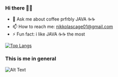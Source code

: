 ### Hi there 👋😼
- 💬 Ask me about coffee prfrbly JAVA ☕☕
- 📫 How to reach me: nikkolascage01@gmail.com
- ⚡ Fun fact: i like JAVA ☕☕ the most

[![Top Langs](https://github-readme-stats.vercel.app/api/top-langs/?username=nikkolas-cage&layout=compact)](https://github.com/anuraghazra/github-readme-stats)


### This is me in general 
![Alt Text](https://i.pinimg.com/originals/03/84/ec/0384ec3f3163bbfbe7a9788d5d9394af.gif)
